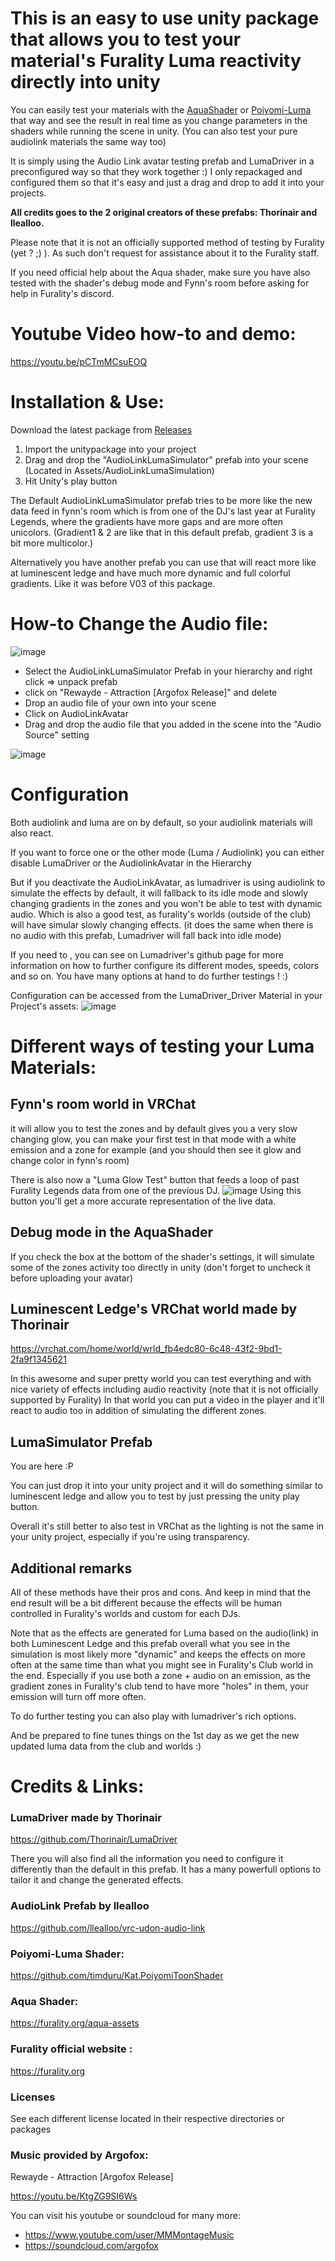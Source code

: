 # This is an easy to use unity package that allows you to test your material's Furality Luma reactivity directly into unity 

You can easily test your materials with the [AquaShader](https://furality.org/aqua-assets) or [Poiyomi-Luma](https://github.com/timduru/Kat.PoiyomiToonShader) that way and see the result in real time as you change parameters in the shaders while running the scene in unity.
(You can also test your pure audiolink materials the same way too)


It is simply using the Audio Link avatar testing prefab and LumaDriver in a preconfigured way so that they work together :)
I only repackaged and configured them so that it's easy and just a drag and drop to add it into your projects.

**All credits goes to the 2 original creators of these prefabs: Thorinair and llealloo.**


Please note that it is not an officially supported method of testing by Furality (yet ? ;) ). 
As such don't request for assistance about it to the Furality staff. 

If you need official help about the Aqua shader, make sure you have also tested with the shader's debug mode and Fynn's room before asking for help in Furality's discord.


# Youtube Video how-to and demo: 
https://youtu.be/pCTmMCsuEOQ

# Installation & Use: 
Download the latest package from [Releases](https://github.com/timduru/LumaSimulator/releases)
1) Import the unitypackage into your project
2) Drag and drop the "AudioLinkLumaSimulator" prefab into your scene (Located in Assets/AudioLinkLumaSimulation)
3) Hit Unity's play button

The Default AudioLinkLumaSimulator prefab tries to be more like the new data feed in fynn's room which is from one of the DJ's last year at Furality Legends, 
where the gradients have more gaps and are more often unicolors.
(Gradient1 & 2 are like that in this default prefab, gradient 3 is a bit more multicolor.) 

Alternatively you have another prefab you can use that will react more like at luminescent ledge and have much more dynamic and full colorful gradients.
Like it was before V03 of this package. 

# How-to Change the Audio file: 
![image](https://user-images.githubusercontent.com/2088877/172264558-96cf7824-724c-42d4-8e0f-9f49d529b16e.png)

- Select the AudioLinkLumaSimulator Prefab in your hierarchy and right click => unpack prefab
- click on "Rewayde - Attraction [Argofox Release]" and delete
- Drop an audio file of your own into your scene
- Click on AudioLinkAvatar
- Drag and drop the audio file that you added in the scene into the "Audio Source" setting

![image](https://user-images.githubusercontent.com/2088877/172259737-5df1645f-dda8-4a8e-828b-6c0645263c6e.png)

# Configuration

Both audiolink and luma are on by default, so your audiolink materials will also react.

If you want to force one or the other mode (Luma / Audiolink) you can either disable LumaDriver or the AudiolinkAvatar  in the Hierarchy 

But if you deactivate the AudioLinkAvatar, as lumadriver is using audiolink to simulate the effects by default, it will fallback to its idle mode and slowly changing gradients in the zones and you won't be able to test with dynamic audio. Which is also a good test, as furality's worlds (outside of the club) will have simular slowly changing effects.
(it does the same when there is no audio with this prefab, Lumadriver will fall back into idle mode)

If you need to , you can see on Lumadriver's github page for more information on how to further configure its different modes, speeds, colors and so on. You have many options at hand to do further testings ! :)

Configuration can be accessed from the LumaDriver_Driver Material in your Project's assets: 
![image](https://user-images.githubusercontent.com/2088877/172584795-1c6575c0-a612-47a1-8f4f-41502f846cf7.png)



# Different ways of testing your Luma Materials:
## Fynn's room world in VRChat 
it will allow you to test the zones and by default gives you a very slow changing glow, you can make your first test in that mode with a white emission and a zone for example (and you should then see it glow and change color in fynn's room)

There is also now a "Luma Glow Test" button that feeds a loop of past Furality Legends data from one of the previous DJ.
![image](https://user-images.githubusercontent.com/2088877/173049539-2aab8006-bf9a-494c-86c8-810862842332.png)
Using this button you'll get a more accurate representation of the live data. 


## Debug mode in the AquaShader
If you check the box at the bottom of the shader's settings, it will simulate some of the zones activity too directly in unity 
(don't forget to uncheck it before uploading your avatar)

## Luminescent Ledge's VRChat world made by Thorinair
https://vrchat.com/home/world/wrld_fb4edc80-6c48-43f2-9bd1-2fa9f1345621

In this awesome and super pretty world you can test everything and with nice variety of effects including audio reactivity 
(note that it is not officially supported by Furality) 
In that world you can put a video in the player and it'll react to audio too in addition of simulating the different zones. 

## LumaSimulator Prefab
You are here :P 

You can just drop it into your unity project and it will do something similar to luminescent ledge and allow you to test by just pressing the unity play button.  

Overall it's still better to also test in VRChat as the lighting is not the same in your unity project, especially if you're using transparency.

## Additional remarks

All of these methods have their pros and cons.
And keep in mind that the end result will be a bit different because the effects will be human controlled in Furality's worlds and custom for each DJs. 

Note that as the effects are generated for Luma based on the audio(link) in both Luminescent Ledge and this prefab
overall what you see in the simulation is most likely more "dynamic" and keeps the effects on more often at the same time than what you might see in Furality's Club world in the end. 
Especially if you use both a zone + audio on an emission, as the gradient zones in Furality's club tend to have more "holes" in them,  your emission will turn off more often.

To do further testing you can also play with lumadriver's rich options.

And be prepared to fine tunes things on the 1st day as we get the new updated luma data from the club and worlds :)


# Credits & Links: 
### LumaDriver made by Thorinair
https://github.com/Thorinair/LumaDriver

There you will also find all the information you need to configure it differently than the default in this prefab.
It has a many powerfull options to tailor it and change the generated effects.

### AudioLink Prefab by llealloo
https://github.com/llealloo/vrc-udon-audio-link


### Poiyomi-Luma Shader: 
https://github.com/timduru/Kat.PoiyomiToonShader

### Aqua Shader: 
https://furality.org/aqua-assets

### Furality official website : 
https://furality.org


### Licenses
See each different license located in their respective directories or packages 


### Music provided by Argofox:
Rewayde - Attraction [Argofox Release]

https://youtu.be/KtgZG9SI6Ws

You can visit his youtube or soundcloud for many more: 
- https://www.youtube.com/user/MMMontageMusic
- https://soundcloud.com/argofox
